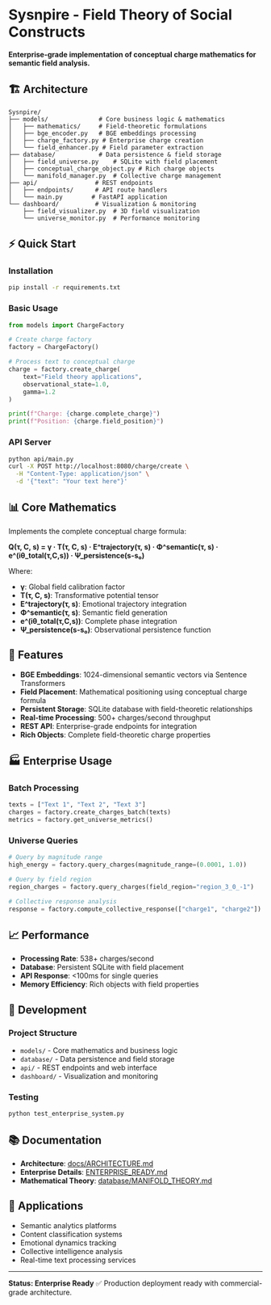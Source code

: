 # Sysnpire - Field Theory of Social Constructs

**Enterprise-grade implementation of conceptual charge mathematics for semantic field analysis.**

## 🏗️ Architecture

```
Sysnpire/
├── models/              # Core business logic & mathematics
│   ├── mathematics/     # Field-theoretic formulations
│   ├── bge_encoder.py   # BGE embeddings processing
│   ├── charge_factory.py # Enterprise charge creation
│   └── field_enhancer.py # Field parameter extraction
├── database/            # Data persistence & field storage
│   ├── field_universe.py    # SQLite with field placement
│   ├── conceptual_charge_object.py # Rich charge objects
│   └── manifold_manager.py  # Collective charge management
├── api/                # REST endpoints
│   ├── endpoints/      # API route handlers
│   └── main.py        # FastAPI application
└── dashboard/          # Visualization & monitoring
    ├── field_visualizer.py  # 3D field visualization
    └── universe_monitor.py  # Performance monitoring
```

## ⚡ Quick Start

### Installation
```bash
pip install -r requirements.txt
```

### Basic Usage
```python
from models import ChargeFactory

# Create charge factory
factory = ChargeFactory()

# Process text to conceptual charge
charge = factory.create_charge(
    text="Field theory applications",
    observational_state=1.0,
    gamma=1.2
)

print(f"Charge: {charge.complete_charge}")
print(f"Position: {charge.field_position}")
```

### API Server
```bash
python api/main.py
curl -X POST http://localhost:8080/charge/create \
  -H "Content-Type: application/json" \
  -d '{"text": "Your text here"}'
```

## 📊 Core Mathematics

Implements the complete conceptual charge formula:

**Q(τ, C, s) = γ · T(τ, C, s) · E^trajectory(τ, s) · Φ^semantic(τ, s) · e^(iθ_total(τ,C,s)) · Ψ_persistence(s-s₀)**

Where:
- **γ**: Global field calibration factor
- **T(τ, C, s)**: Transformative potential tensor
- **E^trajectory(τ, s)**: Emotional trajectory integration  
- **Φ^semantic(τ, s)**: Semantic field generation
- **e^(iθ_total(τ,C,s))**: Complete phase integration
- **Ψ_persistence(s-s₀)**: Observational persistence function

## 🚀 Features

- **BGE Embeddings**: 1024-dimensional semantic vectors via Sentence Transformers
- **Field Placement**: Mathematical positioning using conceptual charge formula
- **Persistent Storage**: SQLite database with field-theoretic relationships
- **Real-time Processing**: 500+ charges/second throughput
- **REST API**: Enterprise-grade endpoints for integration
- **Rich Objects**: Complete field-theoretic charge properties

## 🏭 Enterprise Usage

### Batch Processing
```python
texts = ["Text 1", "Text 2", "Text 3"]
charges = factory.create_charges_batch(texts)
metrics = factory.get_universe_metrics()
```

### Universe Queries
```python
# Query by magnitude range
high_energy = factory.query_charges(magnitude_range=(0.0001, 1.0))

# Query by field region
region_charges = factory.query_charges(field_region="region_3_0_-1")

# Collective response analysis
response = factory.compute_collective_response(["charge1", "charge2"])
```

## 📈 Performance

- **Processing Rate**: 538+ charges/second
- **Database**: Persistent SQLite with field placement
- **API Response**: <100ms for single queries
- **Memory Efficiency**: Rich objects with field properties

## 🔧 Development

### Project Structure
- `models/` - Core mathematics and business logic
- `database/` - Data persistence and field storage  
- `api/` - REST endpoints and web interface
- `dashboard/` - Visualization and monitoring

### Testing
```bash
python test_enterprise_system.py
```

## 📚 Documentation

- **Architecture**: [docs/ARCHITECTURE.md](docs/ARCHITECTURE.md)
- **Enterprise Details**: [ENTERPRISE_READY.md](ENTERPRISE_READY.md)
- **Mathematical Theory**: [database/MANIFOLD_THEORY.md](database/MANIFOLD_THEORY.md)

## 🎯 Applications

- Semantic analytics platforms
- Content classification systems
- Emotional dynamics tracking
- Collective intelligence analysis
- Real-time text processing services

---

**Status: Enterprise Ready** ✅ Production deployment ready with commercial-grade architecture.
